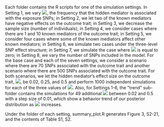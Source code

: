 



Each folder contains the R scripts for one of the simulation settings. In Setting 1, we vary <img src="https://render.githubusercontent.com/render/math?math=\pi_H">, the frequency that the hidden mediator is associated with the exposure SNPs; in Setting 2, we let two of the known mediators have negative effects on the outcome trait; in Setting 3, we decrease the sample size (number of individuals); in Setting 4, we consider cases where there are 1 and 10 known mediators of the outcome trait; in Setting 5, we consider four cases where some of the known mediators affect other known mediators; in Setting 6, we simulate two cases under the three-level SNP effect structure; in Setting 7, we simulate the case where <img src="https://render.githubusercontent.com/render/math?math=b_H"> is equal to zero; in Setting 8, we vary the number of SNPs included in the model. For the base case and each of the seven settings, we consider a scenario where there are 70 SNPs associated with the outcome trait and another scenario where there are 500 SNPs associated with the outcome trait. For both scenarios, we let the hidden mediator’s effect size on the outcome trait, <img src="https://render.githubusercontent.com/render/math?math=b_H">, be 0.02, 0.25, and 0.5 and perform 1000 independent simulations for each of the three values of <img src="https://render.githubusercontent.com/render/math?math=b_H">. Also, for Settings 1-6, the "trend" sub-folder contains the simulations for 49 additional <img src="https://render.githubusercontent.com/render/math?math=b_H"> between 0.02 and 0.5 with a step size of 0.01, which show a behavior trend of our posterior distribution as <img src="https://render.githubusercontent.com/render/math?math=b_H"> increases.



Under the folder of each setting, summary_plot.R generates Figure 3, S2-21, and the contents of Table S1, S2.
